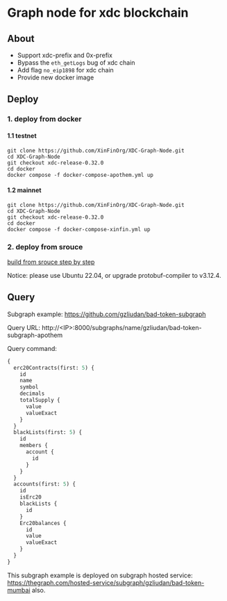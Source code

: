 # Graph node for xdc blockchain

## About

- Support xdc-prefix and 0x-prefix
- Bypass the `eth_getLogs` bug of xdc chain
- Add flag `no_eip1898` for xdc chain
- Provide new docker image

## Deploy

### 1. deploy from docker

#### 1.1 testnet


```shell
git clone https://github.com/XinFinOrg/XDC-Graph-Node.git
cd XDC-Graph-Node
git checkout xdc-release-0.32.0
cd docker
docker compose -f docker-compose-apothem.yml up
```

#### 1.2 mainnet

```shell
git clone https://github.com/XinFinOrg/XDC-Graph-Node.git
cd XDC-Graph-Node
git checkout xdc-release-0.32.0
cd docker
docker compose -f docker-compose-xinfin.yml up
```

### 2. deploy from srouce

[build from srouce step by step](./docs/deploy-from-source.md)

Notice: please use Ubuntu 22.04, or upgrade protobuf-compiler to v3.12.4.

## Query

Subgraph example: https://github.com/gzliudan/bad-token-subgraph

Query URL: http://\<IP\>:8000/subgraphs/name/gzliudan/bad-token-subgraph-apothem

Query command:

```graphql
{
  erc20Contracts(first: 5) {
    id
    name
    symbol
    decimals
    totalSupply {
      value
      valueExact
    }
  }
  blackLists(first: 5) {
    id
    members {
      account {
        id
      }
    }
  }
  accounts(first: 5) {
    id
    isErc20
    blackLists {
      id
    }
    Erc20balances {
      id
      value
      valueExact
    }
  }
}
```

This subgraph example is deployed on subgraph hosted service: https://thegraph.com/hosted-service/subgraph/gzliudan/bad-token-mumbai also.
